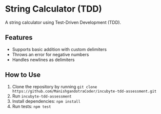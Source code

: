 # String Calculator (TDD)

A string calculator using Test-Driven Development (TDD).

## Features

- Supports basic addition with custom delimiters
- Throws an error for negative numbers
- Handles newlines as delimiters

## How to Use

1. Clone the repository by running `git clone https://github.com/ManishgandotraCoder/incubyte-tdd-assessment.git`
2. Run `incubyte-tdd-assessment`
3. Install dependencies: `npm install`
4. Run tests: `npm test`
